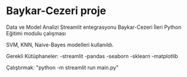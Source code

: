# Baykar-Cezeri proje
Data ve Model Analizi Streamlit entegrasyonu Baykar-Cezeri İleri Python Eğitimi modulu çalışması

SVM, KNN, Naive-Bayes modelleri kullanıldı.

Gerekli Kütüphaneler:
-streamlit
-pandas
-seaborn
-sklearn
-matplotlib

Çalıştırmak:
"python -m streamlit run main.py"
